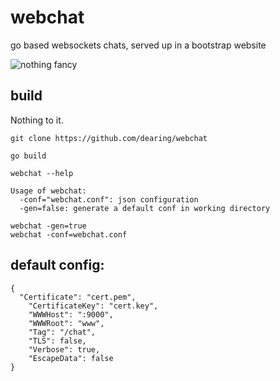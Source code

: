 webchat
=======

go based websockets chats, served up in a bootstrap website

![nothing fancy](https://raw.github.com/dearing/webchat/master/example/img/ss.png)

build
----

Nothing to it.

```
git clone https://github.com/dearing/webchat

go build

webchat --help

Usage of webchat:
  -conf="webchat.conf": json configuration
  -gen=false: generate a default conf in working directory

webchat -gen=true
webchat -conf=webchat.conf

```

default config:
----
```
{
  "Certificate": "cert.pem",
	"CertificateKey": "cert.key",
	"WWWHost": ":9000",
	"WWWRoot": "www",
	"Tag": "/chat",
	"TLS": false,
	"Verbose": true,
	"EscapeData": false
}
```
